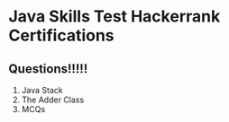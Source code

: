 # Java Skills Test Hackerrank Certifications

## Questions!!!!!

1. Java Stack
2. The Adder Class
3. MCQs

